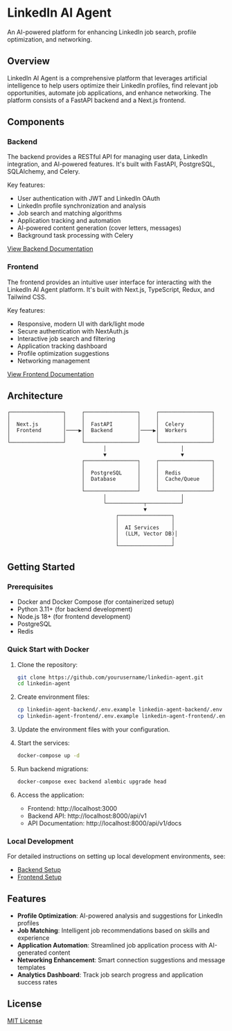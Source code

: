 # LinkedIn AI Agent

An AI-powered platform for enhancing LinkedIn job search, profile optimization, and networking.

## Overview

LinkedIn AI Agent is a comprehensive platform that leverages artificial intelligence to help users optimize their LinkedIn profiles, find relevant job opportunities, automate job applications, and enhance networking. The platform consists of a FastAPI backend and a Next.js frontend.

## Components

### Backend

The backend provides a RESTful API for managing user data, LinkedIn integration, and AI-powered features. It's built with FastAPI, PostgreSQL, SQLAlchemy, and Celery.

Key features:
- User authentication with JWT and LinkedIn OAuth
- LinkedIn profile synchronization and analysis
- Job search and matching algorithms
- Application tracking and automation
- AI-powered content generation (cover letters, messages)
- Background task processing with Celery

[View Backend Documentation](linkedin-agent-backend/README.md)

### Frontend

The frontend provides an intuitive user interface for interacting with the LinkedIn AI Agent platform. It's built with Next.js, TypeScript, Redux, and Tailwind CSS.

Key features:
- Responsive, modern UI with dark/light mode
- Secure authentication with NextAuth.js
- Interactive job search and filtering
- Application tracking dashboard
- Profile optimization suggestions
- Networking management

[View Frontend Documentation](linkedin-agent-frontend/README.md)

## Architecture

```
┌─────────────────┐     ┌─────────────────┐     ┌─────────────────┐
│                 │     │                 │     │                 │
│  Next.js        │     │  FastAPI        │     │  Celery         │
│  Frontend       │────▶│  Backend        │────▶│  Workers        │
│                 │     │                 │     │                 │
└─────────────────┘     └─────────────────┘     └─────────────────┘
                               │                        │
                               ▼                        ▼
                        ┌─────────────────┐     ┌─────────────────┐
                        │                 │     │                 │
                        │  PostgreSQL     │     │  Redis          │
                        │  Database       │     │  Cache/Queue    │
                        │                 │     │                 │
                        └─────────────────┘     └─────────────────┘
                               │                        │
                               └────────────┬───────────┘
                                            ▼
                                   ┌─────────────────┐
                                   │                 │
                                   │  AI Services    │
                                   │  (LLM, Vector DB)│
                                   │                 │
                                   └─────────────────┘
```

## Getting Started

### Prerequisites

- Docker and Docker Compose (for containerized setup)
- Python 3.11+ (for backend development)
- Node.js 18+ (for frontend development)
- PostgreSQL
- Redis

### Quick Start with Docker

1. Clone the repository:
   ```bash
   git clone https://github.com/yourusername/linkedin-agent.git
   cd linkedin-agent
   ```

2. Create environment files:
   ```bash
   cp linkedin-agent-backend/.env.example linkedin-agent-backend/.env
   cp linkedin-agent-frontend/.env.example linkedin-agent-frontend/.env
   ```

3. Update the environment files with your configuration.

4. Start the services:
   ```bash
   docker-compose up -d
   ```

5. Run backend migrations:
   ```bash
   docker-compose exec backend alembic upgrade head
   ```

6. Access the application:
   - Frontend: http://localhost:3000
   - Backend API: http://localhost:8000/api/v1
   - API Documentation: http://localhost:8000/api/v1/docs

### Local Development

For detailed instructions on setting up local development environments, see:
- [Backend Setup](linkedin-agent-backend/README.md#setup)
- [Frontend Setup](linkedin-agent-frontend/README.md#setup)

## Features

- **Profile Optimization**: AI-powered analysis and suggestions for LinkedIn profiles
- **Job Matching**: Intelligent job recommendations based on skills and experience
- **Application Automation**: Streamlined job application process with AI-generated content
- **Networking Enhancement**: Smart connection suggestions and message templates
- **Analytics Dashboard**: Track job search progress and application success rates

## License

[MIT License](LICENSE) 